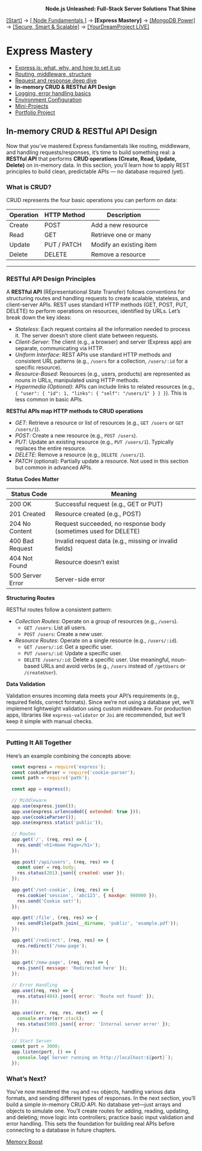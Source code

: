 **<p align="right">Node.js Unleashed: Full-Stack Server Solutions That Shine</p>**

[[Start]](../Introduction.md) → [[ Node Fundamentals ]](../chapter-01/1-1.md) → **[Express Mastery]** → [[MongoDB Power]](../chapter-03/3-1.md) → [[Secure, Smart & Scalable]](../chapter-04/4-1.md) → [[YourDreamProject LIVE]](../chapter-05/5-1.md)

# Express Mastery
* [Express.js: what, why, and how to set it up](2-1.md)
* [Routing, middleware, structure](2-2.md)
* [Request and response deep dive](2-3.md)
* **In-memory CRUD & RESTful API Design**
* [Logging, error handling basics](2-5.md)
* [Environment Configuration](2-6.md)
* [Mini-Projects](2-7.md)
* [Portfolio Project](2-8.md)

## In-memory CRUD & RESTful API Design

Now that you’ve mastered Express fundamentals like routing, middleware, and handling requests/responses, it’s time to build something real: a **RESTful API** that performs **CRUD operations (Create, Read, Update, Delete)** on in-memory data. In this section, you’ll learn how to apply REST principles to build clean, predictable APIs — no database required (yet).

### What is CRUD?

CRUD represents the four basic operations you can perform on data:

| Operation | HTTP Method | Description             |
| --------- | ----------- | ----------------------- |
| Create    | POST        | Add a new resource      |
| Read      | GET         | Retrieve one or many    |
| Update    | PUT / PATCH | Modify an existing item |
| Delete    | DELETE      | Remove a resource       |

---
### RESTful API Design Principles

A **RESTful API** (REpresentational State Transfer) follows conventions for structuring routes and handling requests to create scalable, stateless, and client-server APIs. REST uses standard HTTP methods (GET, POST, PUT, DELETE) to perform operations on resources, identified by URLs. Let’s break down the key ideas:

- *Stateless*: Each request contains all the information needed to process it. The server doesn’t store client state between requests.
- *Client-Server*: The client (e.g., a browser) and server (Express app) are separate, communicating via HTTP.
- *Uniform Interface*: REST APIs use standard HTTP methods and consistent URL patterns (e.g., `/users` for a collection, `/users/:id` for a specific resource).
- *Resource-Based*: Resources (e.g., users, products) are represented as nouns in URLs, manipulated using HTTP methods.
- *Hypermedia (Optional)*: APIs can include links to related resources (e.g., `{ "user": { "id": 1, "links": { "self": "/users/1" } } }`). This is less common in basic APIs.

**RESTful APIs map HTTP methods to CRUD operations**

- *GET*: Retrieve a resource or list of resources (e.g., `GET /users` or `GET /users/1`).
- *POST*: Create a new resource (e.g., `POST /users`).
- *PUT*: Update an existing resource (e.g., `PUT /users/1`). Typically replaces the entire resource.
- *DELETE*: Remove a resource (e.g., `DELETE /users/1`).
- *PATCH* (optional): Partially update a resource. Not used in this section but common in advanced APIs.

**Status Codes Matter**

| Status Code      | Meaning                                                         |
| ---------------- | --------------------------------------------------------------- |
| 200 OK           | Successful request (e.g., GET or PUT)                           |
| 201 Created      | Resource created (e.g., POST)                                   |
| 204 No Content   | Request succeeded, no response body (sometimes used for DELETE) |
| 400 Bad Request  | Invalid request data (e.g., missing or invalid fields)          |
| 404 Not Found    | Resource doesn’t exist                                          |
| 500 Server Error | Server-side error                                               |

**Structuring Routes**<br />

RESTful routes follow a consistent pattern:
- *Collection Routes*: Operate on a group of resources (e.g., `/users`).
  - `GET /users`: List all users.
  - `POST /users`: Create a new user.
- *Resource Routes*: Operate on a single resource (e.g., `/users/:id`).
  - `GET /users/:id`: Get a specific user.
  - `PUT /users/:id`: Update a specific user.
  - `DELETE /users/:id`: Delete a specific user.
Use meaningful, noun-based URLs and avoid verbs (e.g., `/users` instead of `/getUsers` or `/createUser`).

**Data Validation**

Validation ensures incoming data meets your API’s requirements (e.g., required fields, correct formats). Since we’re not using a database yet, we’ll implement lightweight validation using custom middleware. For production apps, libraries like `express-validator` or `Joi` are recommended, but we’ll keep it simple with manual checks.

---

### Putting It All Together
Here’s an example combining the concepts above:
```javascript
  const express = require('express');
  const cookieParser = require('cookie-parser');
  const path = require('path');
  
  const app = express();
  
  // Middleware
  app.use(express.json());
  app.use(express.urlencoded({ extended: true }));
  app.use(cookieParser());
  app.use(express.static('public'));
  
  // Routes
  app.get('/', (req, res) => {
    res.send('<h1>Home Page</h1>');
  });
  
  app.post('/api/users', (req, res) => {
    const user = req.body;
    res.status(201).json({ created: user });
  });
  
  app.get('/set-cookie', (req, res) => {
    res.cookie('session', 'abc123', { maxAge: 900000 });
    res.send('Cookie set!');
  });
  
  app.get('/file', (req, res) => {
    res.sendFile(path.join(__dirname, 'public', 'example.pdf'));
  });
  
  app.get('/redirect', (req, res) => {
    res.redirect('/new-page');
  });
  
  app.get('/new-page', (req, res) => {
    res.json({ message: 'Redirected here' });
  });
  
  // Error Handling
  app.use((req, res) => {
    res.status(404).json({ error: 'Route not found' });
  });
  
  app.use((err, req, res, next) => {
    console.error(err.stack);
    res.status(500).json({ error: 'Internal server error' });
  });
  
  // Start Server
  const port = 3000;
  app.listen(port, () => {
    console.log(`Server running on http://localhost:${port}`);
  });
```
   
### What’s Next?

You’ve now mastered the `req` and `res` objects, handling various data formats, and sending different types of responses. In the next section, you’ll build a simple in-memory CRUD API. No database yet—just arrays and objects to simulate one. You’ll create routes for adding, reading, updating, and deleting; move logic into controllers; practice basic input validation and error handling. This sets the foundation for building real APIs before connecting to a database in future chapters.

[Memory Boost](2-4MB.md)

